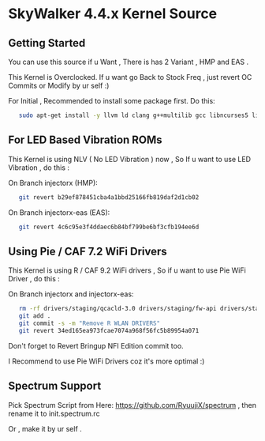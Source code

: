 SkyWalker 4.4.x Kernel Source
====================================

Getting Started
---------------
You can use this source if u Want , 
There is has 2 Variant , HMP and EAS .

This Kernel is Overclocked. If u want go Back to Stock Freq ,
just revert OC Commits or Modify by ur self :)

For Initial , Recommended to install some package first. Do this:

```bash
   sudo apt-get install -y llvm ld clang g++multilib gcc libncurses5 libstdc++6
```

For LED Based Vibration ROMs
----------------------------
This Kernel is using NLV ( No LED Vibration ) now , So If u want to use
LED Vibration , do this :

On Branch injectorx (HMP):

```bash
   git revert b29ef878451cba4a1bbd25166fb819daf2d1cb02
```

On Branch injectorx-eas (EAS):

```bash
   git revert 4c6c95e3f4ddaec6b84bf799be6bf3cfb194ee6d
```

Using Pie / CAF 7.2 WiFi Drivers
--------------------------------
This Kernel is using R / CAF 9.2 WiFi drivers , So if u want to use
Pie WiFi Driver , do this :

On Branch injectorx and injectorx-eas:

```bash
   rm -rf drivers/staging/qcacld-3.0 drivers/staging/fw-api drivers/staging/qca-wifi-host-cmn
   git add .
   git commit -s -m "Remove R WLAN DRIVERS"
   git revert 34ed165ea973fcae7074a968f56fc5b89954a071
```
Don't forget to Revert Bringup NFI Edition commit too.

I Recommend to use Pie WiFi Drivers coz it's more optimal :)

Spectrum Support
----------------
Pick Spectrum Script from Here: https://github.com/RyuujiX/spectrum , then rename it to init.spectrum.rc

Or , make it by ur self .